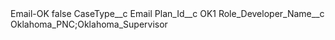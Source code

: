 <?xml version="1.0" encoding="UTF-8"?>
<CustomMetadata xmlns="http://soap.sforce.com/2006/04/metadata" xmlns:xsi="http://www.w3.org/2001/XMLSchema-instance" xmlns:xsd="http://www.w3.org/2001/XMLSchema">
    <label>Email-OK</label>
    <protected>false</protected>
    <values>
        <field>CaseType__c</field>
        <value xsi:type="xsd:string">Email</value>
    </values>
    <values>
        <field>Plan_Id__c</field>
        <value xsi:type="xsd:string">OK1</value>
    </values>
    <values>
        <field>Role_Developer_Name__c</field>
        <value xsi:type="xsd:string">Oklahoma_PNC;Oklahoma_Supervisor</value>
    </values>
</CustomMetadata>
